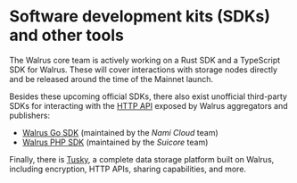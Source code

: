 # Software development kits (SDKs) and other tools

<!-- TODO(WAL-710): link to ts-sdk for mainnet, and clarify Rust. -->

The Walrus core team is actively working on a Rust SDK and a TypeScript SDK for Walrus. These will
cover interactions with storage nodes directly and be released around the time of the Mainnet
launch.

Besides these upcoming official SDKs, there also exist unofficial third-party SDKs for interacting
with the [HTTP API](./web-api.md#http-api-usage) exposed by Walrus aggregators and publishers:

- [Walrus Go SDK](https://github.com/namihq/walrus-go) (maintained by the *Nami Cloud* team)
- [Walrus PHP SDK](https://github.com/suicore/walrus-sdk-php) (maintained by the *Suicore* team)

Finally, there is [Tusky](https://docs.tusky.io/about/about-tusky), a complete data storage platform
built on Walrus, including encryption, HTTP APIs, sharing capabilities, and more.
